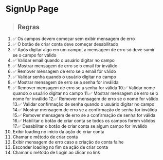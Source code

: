 # SignUp Page

> ## Regras
1. ✅ Os campos devem começar sem exibir mensagem de erro
2. ✅ O botão de criar conta deve começar desabilitado
3. ✅ Após digitar algo em um campo, a mensagem de erro só deve sumir se o campo for válido
4. ✅ Validar email quando o usuário digitar no campo
5. ✅ Mostrar mensagem de erro se o email for inválido
6. ✅ Remover mensagem de erro se o email for válido
7. ✅ Validar senha quando o usuário digitar no campo
8. ✅ Mostrar mensagem de erro se a senha for inválida
9. ✅ Remover mensagem de erro se a senha for válida
10.✅ Validar nome quando o usuário digitar no campo
11.✅ Mostrar mensagem de erro se o nome for inválido
12.✅ Remover mensagem de erro se o nome for válido
13.✅ Validar confirmação de senha quando o usuário digitar no campo
14.✅ Mostrar mensagem de erro se a confirmação de senha for inválida
15.✅ Remover mensagem de erro se a confirmação de senha for válida
16.✅ Habilitar o botão de criar conta se todos os campos forem válidos
17.✅ Desabilitar o botão de criar conta se algum campo for inválido
18.  Exibir loading no início da ação de criar conta
19.  Chamar o método de criar conta
20.  Exibir mensagem de erro caso a criação de conta falhe
21.  Esconder loading no fim da ação de criar conta
22.  Chamar o método de Login ao clicar no link